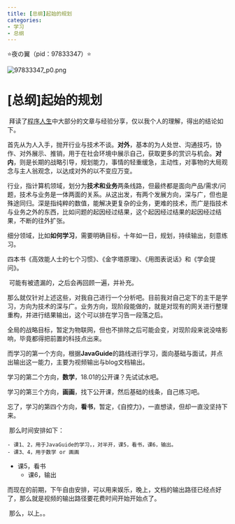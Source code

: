 ```yaml
---
title: [总纲]起始的规划
categories:
- 学习
- 总纲
---
```


⭐夜の翼（pid：97833347）⭐

![97833347_p0.png](https://byyw-oss1.oss-cn-hangzhou.aliyuncs.com/img/2024/08/13-682b1c0d3849926bf1836cdd85e14ee3-97833347_p0.png.webp)

# [总纲]起始的规划

​	拜读了[程序人生](https://javaguide.cn/high-quality-technical-articles/)中大部分的文章与经验分享，仅以我个人的理解，得出的结论如下。

​	首先从为人入手，抛开行业与技术不谈。**对外**，基本的为人处世、沟通技巧，协作、对外展示、推销，用于在社会环境中展示自己，获取更多的赏识与机会。**对内**，则是长期的战略引导，规划能力，事情的轻重缓急，主动性，对事物的大局观念与主人翁观念，以达成对外的以不变应万变。

​	行业，指计算机领域，划分为**技术和业务**两条线路，但最终都是面向产品/需求/问题，技术与业务是一体两面的关系。从这出发，有两个发展方向，深与广，但也是殊途同归。深是指纯粹的数值，能解决更复杂的业务，更难的技术，而广是指技术与业务之外的东西，比如问题的起因经过结果，这个起因经过结果的起因经过结果，不断的往外扩张。

​	细分领域，比如**如何学习**，需要明确目标，十年如一日，规划，持续输出，刻意练习。

​	四本书《高效能人士的七个习惯》、《金字塔原理》、《用图表说话》和《学会提问》。

​	可能有被遗漏的，之后会再回顾一遍，并补充。

​	那么就仅针对上述这些，对我自己进行一个分析吧。目前我对自己定下的主干是学习，方向为技术的深与广。业务方向，现阶段能做的，就是对现有的网关进行整理重构，并进行结果输出，这个可以排在学习告一段落之后。

​	全局的战略目标，暂定为物联网，但也不排除之后可能会变，对现阶段来说没啥影响，毕竟都得把前置的科技点出来。

​	而学习的第一个方向，根据**JavaGuide**的路线进行学习，面向基础与面试，并点出输出这一能力，主要为视频输出与blog文档输出。

​	学习的第二个方向，**数学**，18.01的公开课？先试试水吧。

​	学习的第三个方向，**画画**，找下公开课，然后基础的线条，自己练习吧。

​	忘了，学习的第四个方向，**看书**，暂定，《自控力》，一直想读，但却一直没坚持下来。

​	那么时间安排如下：

	- 课1、2，用于JavaGuide的学习，，对半开，课5，看书，课6，输出。
	- 课3、4，用于数学 or 画画
 - 课5，看书
	- 课6，输出

​	而现在的前期，下午自由安排，可以用来娱乐，晚上，文档的输出路径已经点好了，那么就是视频的输出路径要花费时间开始开始点了。

​	那么，以上。。

